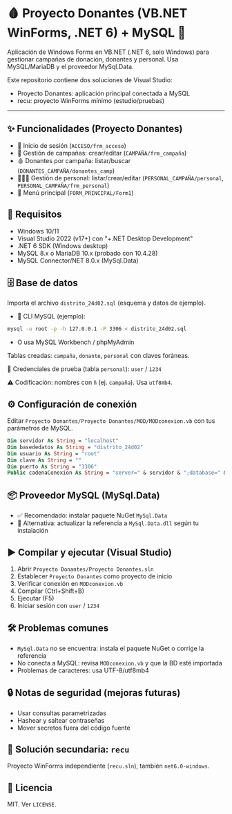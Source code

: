 # 🩸 Proyecto Donantes (VB.NET WinForms, .NET 6) + MySQL 🐬

Aplicación de Windows Forms en VB.NET (.NET 6, solo Windows) para gestionar campañas de donación, donantes y personal. Usa MySQL/MariaDB y el proveedor MySql.Data.

Este repositorio contiene dos soluciones de Visual Studio:

- Proyecto Donantes: aplicación principal conectada a MySQL
- recu: proyecto WinForms mínimo (estudio/pruebas)

---

## ✨ Funcionalidades (Proyecto Donantes)

- 🔐 Inicio de sesión (`ACCESO/frm_acceso`)
- 📅 Gestión de campañas: crear/editar (`CAMPAÑA/frm_campaña`)
- 🩸 Donantes por campaña: listar/buscar (`DONANTES_CAMPAÑA/donantes_camp`)
- 🧑‍🤝‍🧑 Gestión de personal: listar/crear/editar (`PERSONAL_CAMPAÑA/personal`, `PERSONAL_CAMPAÑA/frm_personal`)
- 🧭 Menú principal (`FORM_PRINCIPAL/Form1`)

## 🧰 Requisitos

- Windows 10/11
- Visual Studio 2022 (v17+) con "+.NET Desktop Development"
- .NET 6 SDK (Windows desktop)
- MySQL 8.x o MariaDB 10.x (probado con 10.4.28)
- MySQL Connector/NET 8.0.x (MySql.Data)

## 🗄️ Base de datos

Importa el archivo `distrito_24d02.sql` (esquema y datos de ejemplo).

- 🐬 CLI MySQL (ejemplo):

```bash
mysql -u root -p -h 127.0.0.1 -P 3306 < distrito_24d02.sql
```

- O usa MySQL Workbench / phpMyAdmin

Tablas creadas: `campaña`, `donante`, `personal` con claves foráneas.

🔑 Credenciales de prueba (tabla `personal`): `user` / `1234`

⚠️ Codificación: nombres con `ñ` (ej. `campaña`). Usa `utf8mb4`.

## ⚙️ Configuración de conexión

Editar `Proyecto Donantes/Proyecto Donantes/MOD/MODconexion.vb` con tus parámetros de MySQL.

```vb
Dim servidor As String = "localhost"
Dim basededatos As String = "distrito_24d02"
Dim usuario As String = "root"
Dim clave As String = ""
Dim puerto As String = "3306"
Public cadenaConexion As String = "server=" & servidor & ";database=" & basededatos & ";user id=" & usuario & ";password=" & clave & ";port=" & puerto & ";"
```

## 📦 Proveedor MySQL (MySql.Data)

- ✅ Recomendado: instalar paquete NuGet `MySql.Data`
- 🔧 Alternativa: actualizar la referencia a `MySql.Data.dll` según tu instalación

## ▶️ Compilar y ejecutar (Visual Studio)

1. Abrir `Proyecto Donantes/Proyecto Donantes.sln`
2. Establecer `Proyecto Donantes` como proyecto de inicio
3. Verificar conexión en `MODconexion.vb`
4. Compilar (Ctrl+Shift+B)
5. Ejecutar (F5)
6. Iniciar sesión con `user` / `1234`

## 🛠️ Problemas comunes

- `MySql.Data` no se encuentra: instala el paquete NuGet o corrige la referencia
- No conecta a MySQL: revisa `MODconexion.vb` y que la BD esté importada
- Problemas de caracteres: usa UTF-8/utf8mb4

## 🔒 Notas de seguridad (mejoras futuras)

- Usar consultas parametrizadas
- Hashear y saltear contraseñas
- Mover secretos fuera del código fuente

## 🧩 Solución secundaria: `recu`

Proyecto WinForms independiente (`recu.sln`), también `net6.0-windows`.

## 📄 Licencia

MIT. Ver `LICENSE`.